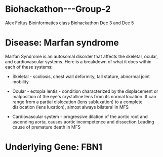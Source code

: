 # Biohackathon---Group-2
Alex Feltus Bioinformatics class Biohackathon Dec 3 and Dec 5
# Disease: Marfan syndrome
Marfan Syndrome is an autosomal disorder that affects the skeletal, ocular, and   cardiovascular systems. Here is a breakdown of what it does within each of these systems:

* Skeletal - scoliosis, chest wall deformity, tall stature, abnormal joint mobility

* Ocular - ectopia lentis - condition characterized by the displacement or malposition of the eye's crystalline lens from its normal location. It can range from a partial dislocation (lens subluxation) to a complete dislocation (lens luxation), almost always bilateral in MFS

* Cardiovascular system - progressive dilation of the aortic root and ascending aorta, causes aortic incompetence and dissection
Leading cause of premature death in MFS

# Underlying Gene: FBN1
